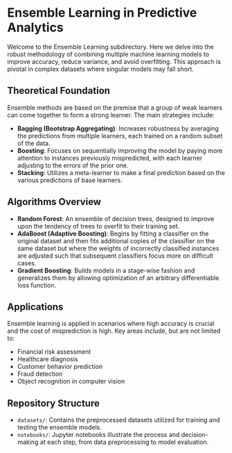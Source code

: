 # Ensemble Learning in Predictive Analytics

Welcome to the Ensemble Learning subdirectory. Here we delve into the robust methodology of combining multiple machine learning models to improve accuracy, reduce variance, and avoid overfitting. This approach is pivotal in complex datasets where singular models may fall short.

## Theoretical Foundation

Ensemble methods are based on the premise that a group of weak learners can come together to form a strong learner. The main strategies include:

- **Bagging (Bootstrap Aggregating)**: Increases robustness by averaging the predictions from multiple learners, each trained on a random subset of the data.
- **Boosting**: Focuses on sequentially improving the model by paying more attention to instances previously mispredicted, with each learner adjusting to the errors of the prior one.
- **Stacking**: Utilizes a meta-learner to make a final prediction based on the various predictions of base learners.

## Algorithms Overview

- **Random Forest**: An ensemble of decision trees, designed to improve upon the tendency of trees to overfit to their training set.
- **AdaBoost (Adaptive Boosting)**: Begins by fitting a classifier on the original dataset and then fits additional copies of the classifier on the same dataset but where the weights of incorrectly classified instances are adjusted such that subsequent classifiers focus more on difficult cases.
- **Gradient Boosting**: Builds models in a stage-wise fashion and generalizes them by allowing optimization of an arbitrary differentiable loss function.

## Applications

Ensemble learning is applied in scenarios where high accuracy is crucial and the cost of misprediction is high. Key areas include, but are not limited to:

- Financial risk assessment
- Healthcare diagnosis
- Customer behavior prediction
- Fraud detection
- Object recognition in computer vision

## Repository Structure

- `datasets/`: Contains the preprocessed datasets utilized for training and testing the ensemble models.
- `notebooks/`: Jupyter notebooks illustrate the process and decision-making at each step, from data preprocessing to model evaluation.
